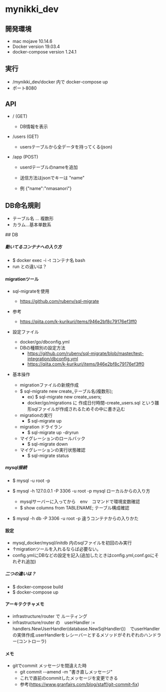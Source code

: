# mynikki_dev

## 開発環境
- mac mojave 10.14.6
- Docker version 19.03.4
- docker-compose version 1.24.1
## 実行
- /mynikki_dev/docker 内で docker-compose up
- ポート8080
## API
- / (GET)
  
    - DB情報を表示
    
- /users (GET)
  
    - usersテーブルから全データを持ってくる(json)
    
- /app (POST)
    - userdテーブルのnameを追加
    
    - 送信方法はjsonでキーは "name"
    
    - 例 {"name":"nmasanori"}
    
## DB命名規則

- テーブル名 ... 複数形
- カラム...基本単数系

​## DB 



##### 動いてるコンテナへの入り方
- $ docker exec -i -t コンテナ名 bash
- run との違いは？
#### migrationツール
- sql-migrateを使用

  -  https://github.com/rubenv/sql-migrate
- 参考

  - https://qiita.com/k-kurikuri/items/946e2bf8c79176ef3ff0
- 設定ファイル

  - docker/go/dbconfig.yml
  - DBの種類別の設定方法
    - https://github.com/rubenv/sql-migrate/blob/master/test-integration/dbconfig.yml
    - https://qiita.com/k-kurikuri/items/946e2bf8c79176ef3ff0
- 基本操作
    - migrationファイルの新規作成
    - $ sql-migrate new create_テーブル名(複数形);
      - ex) $ sql-migrate new create_users;
      - docker/go/migrations に  作成日付時間-create_users.sql という雛形sqlファイルが作成されるためその中に書き込む
    - migrationの実行
      - $ sql-migrate up
    - migration ドライラン
      - $ sql-migrate up -dryrun
    - マイグレーションのロールバック
      - $ sql-migrate down
    - マイグレーションの実行状態確認
      -  $ sql-migrate status
##### mysql接続
- $ mysql -u root -p 
- $ mysql -h 127.0.0.1 -P 3306 -u root -p mysql ローカルからの入り方
    - mysqlサーバーに入ってから　env　コマンドで環境変数確認
    - $ show columns from TABLENAME; テーブル構成確認

- $ mysql -h db -P 3306 -u root -p 違うコンテナからの入りかた

#### 設定
- mysql_docker/mysql/initdb 内のsqlファイルを初回のみ実行
- ↑migrationツールを入れるならば必要ない。
- config.ymlにDBなどの設定を記入(追加したときはconfig.yml,conf.goにそれぞれ追加)
##### 二つの違いは？
- $ docker-compose build
- $ docker-compose up 

#### アーキテクチャメモ
- infrastructure/router で ルーティング
- infrastructure/router の　userHandler := handlers.NewUserHandler(database.NewSqlHandler())　でuserHandlerの実体作成.userHandlerをレシーバーとするメソッドがそれぞれのハンドラー(コントローラ)


#### メモ
- gitでcommit メッセージを間違えた時
  - git commit --amend -m "書き直しメッセージ"
  - これで直前のcommitしたメッセージを変更できる
  - 参考(https://www.granfairs.com/blog/staff/git-commit-fix)

